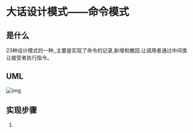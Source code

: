 # 大话设计模式——命令模式

## 是什么

23种设计模式的一种,,主要是实现了命令的记录,新增和撤回.让调用者通过中间类让接受者执行指令。

## UML

![img](https://timgsa.baidu.com/timg?image&quality=80&size=b9999_10000&sec=1563906376963&di=acaa3f64c1715f99eb8a05c4a227fd0e&imgtype=0&src=http%3A%2F%2Fimages.cnblogs.com%2Fcnblogs_com%2Fwufengtinghai%2F%25E5%2591%25BD%25E4%25BB%25A4%25E6%25A8%25A1%25E5%25BC%258F%2F%25E5%2591%25BD%25E4%25BB%25A4%25E6%25A8%25A1%25E5%25BC%258Fuml.png)

## 实现步骤

1. 